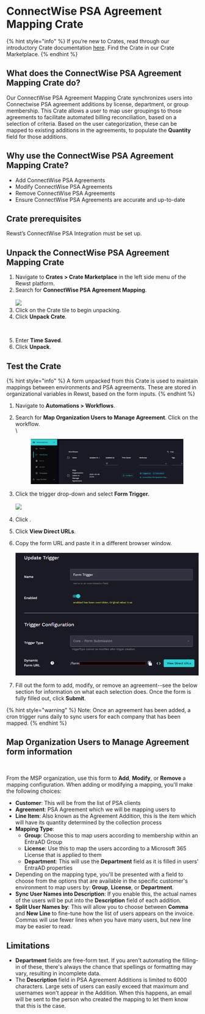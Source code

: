 # ConnectWise PSA Agreement Mapping Crate

{% hint style="info" %}
If you’re new to Crates, read through our introductory Crate documentation [here](https://docs.rewst.help/prebuilt-automations/crates). Find the Crate in our Crate Marketplace.
{% endhint %}

## What does the ConnectWise PSA Agreement Mapping Crate do?

Our ConnectWise PSA Agreement Mapping Crate synchronizes users into Connectwise PSA agreement additions by license, department, or group membership. This Crate allows a user to map user groupings to those agreements to facilitate automated billing reconciliation, based on a selection of criteria. Based on the user categorization, these can be mapped to existing additions in the agreements, to populate the **Quantity** field for those additions.

## Why use the ConnectWise PSA Agreement Mapping Crate?

* Add ConnectWise PSA Agreements
* Modify ConnectWise PSA Agreements
* Remove ConnectWise PSA Agreements
* Ensure ConnectWise PSA Agreements are accurate and up-to-date

## Crate prerequisites

Rewst’s ConnectWise PSA Integration must be set up.

## Unpack the ConnectWise PSA Agreement Mapping Crate

1. Navigate to **Crates > Crate Marketplace** in the left side menu of the Rewst platform.
2. Search for **ConnectWise PSA Agreement Mapping**.\
   \
   ![](<../../../.gitbook/assets/Screenshot 2025-03-27 at 12.33.47 PM.png>)
3. Click on the Crate tile to begin unpacking.
4. Click **Unpack Crate**.

<figure><img src="../../../.gitbook/assets/Screenshot 2025-03-27 at 12.36.16 PM.png" alt=""><figcaption></figcaption></figure>

5. Enter **Time Saved**.&#x20;
6. Click **Unpack**.

## Test the Crate

{% hint style="info" %}
A form unpacked from this Crate is used to maintain mappings between environments and PSA agreements. These are stored in organizational variables in Rewst, based on the form inputs.&#x20;
{% endhint %}



1. Navigate to **Automations > Workflows**.
2.  Search for **Map Organization Users to Manage Agreement**. Click on the workflow.\
    \


    <figure><img src="../../../.gitbook/assets/image (46) (1).png" alt=""><figcaption></figcaption></figure>
3. Click the trigger drop-down and select **Form Trigger.**\
   \
   ![](<../../../.gitbook/assets/Screenshot 2025-03-27 at 12.46.00 PM.png>)
4. &#x20;Click <img src="../../../.gitbook/assets/Screenshot 2025-02-21 at 11.20.06 AM.png" alt="" data-size="line">.&#x20;
5. Click **View Direct URLs**.
6. Copy the form URL and paste it in a different browser window.\
   \
   ![](<../../../.gitbook/assets/image (47) (1).png>)
7. Fill out the form to add, modify, or remove an agreement--see the below section for information on what each selection does. Once the form is fully filled out, click **Submit**.

{% hint style="warning" %}
Note: Once an agreement has been added, a cron trigger runs daily to sync users for each company that has been mapped.
{% endhint %}

## **Map Organization Users to Manage Agreement form information**

<figure><img src="../../../.gitbook/assets/Screenshot 2025-03-27 at 5.11.29 PM.png" alt=""><figcaption></figcaption></figure>



From the MSP organization, use this form to **Add**, **Modify**, or **Remove** a mapping configuration. When adding or modifying a mapping, you'll make the following choices:

* **Customer**: This will be from the list of PSA clients
* **Agreement**: PSA Agreement which we will be mapping users to
* **Line Item**: Also known as the Agreement Addition, this is the item which will have its quantity determined by the collection process
* **Mapping Type**:
  * **Group**: Choose this to map users according to membership within an EntraAD Group
  * **License**: Use this to map the users according to a Microsoft 365 License that is applied to them
  * **Department**: This will use the **Department** field as it is filled in users' EntraAD properties
* Depending on the mapping type, you'll be presented with a field to choose from the options that are available in the specific customer's environment to map users by: **Group**, **License**, or **Department**.
* **Sync User Names into Description**: If you enable this, the actual names of the users will be put into the **Description** field of each addition.
* **Split User Names by**: This will allow you to choose between **Comma** and **New Line** to fine-tune how the list of users appears on the invoice. Commas will use fewer lines when you have many users, but new line may be easier to read.

## Limitations

* **Department** fields are free-form text. If you aren't automating the filling-in of these, there's always the chance that spellings or formatting may vary, resulting in incomplete data.
* The **Description** field in PSA Agreement Additions is limited to 6000 characters. Large sets of users can easily exceed that maximum and usernames won't appear in the Addition. When this happens, an email will be sent to the person who created the mapping to let them know that this is the case.&#x20;
